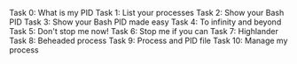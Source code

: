 Task 0: What is my PID
Task 1: List your processes
Task 2: Show your Bash PID
Task 3: Show your Bash PID made easy
Task 4: To infinity and beyond
Task 5: Don't stop me now!
Task 6: Stop me if you can
Task 7: Highlander
Task 8: Beheaded process
Task 9: Process and PID file
Task 10: Manage my process
